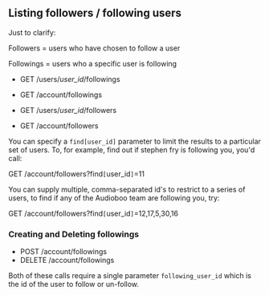 ## Listing followers / following users ##
Just to clarify:

Followers = users who have chosen to follow a user

Followings = users who a specific user is following

 * GET /users/*user_id*/followings
 * GET /account/followings

 * GET /users/*user_id*/followers
 * GET /account/followers

You can specify a `find[user_id]` parameter to limit the results to a particular set of users. To, for example, find out if stephen fry is following you, you'd call:

GET /account/followers?find`[`user_id`]`=11

You can supply multiple, comma-separated id's to restrict to a series of users, to find if any of the Audioboo team are following you, try:

GET /account/followers?find`[`user_id`]`=12,17,5,30,16

### Creating and Deleting followings ###

 * POST /account/followings
 * DELETE /account/followings

  Both of these calls require a single parameter `following_user_id` which is the id of the user to follow or un-follow.
